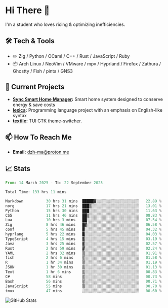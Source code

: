 # Hi There 👋
I'm a student who loves ricing & optimizing inefficiencies.
## 🛠️ Tech & Tools
- ✏️  Zig / Python / OCaml / C++ / Rust / JavaScript / Ruby
- 📦 Arch Linux / NeoVim / VMware / mpv / Hyprland / Firefox / Zathura / Ghostty / Fish / pinta / GNS3
## 🔭 Current Projects
- **[Sync Smart Home Manager](https://github.com/dzh-ma/sync):** Smart home system designed to conserve energy & save costs
- **[lexica](https://github.com/dzh-ma/lexica):** Programming language project with an emphasis on English-like syntax
- **[textile](https://github.com/dzh-ma/textile):** TUI GTK theme-switcher.
## 📫 How To Reach Me
- **Email:** [dzh-ma@proton.me](mailto:dzh-ma@proton.me)
## 📈 Stats
<!--START_SECTION:waka-->

```rust
From: 14 March 2025 - To: 22 September 2025

Total Time: 133 hrs 11 mins

Markdown          30 hrs 31 mins  █████▓░░░░░░░░░░░░░░░░░░░   22.89 %
norg              17 hrs 21 mins  ███▒░░░░░░░░░░░░░░░░░░░░░   13.01 %
Python            15 hrs 30 mins  ███░░░░░░░░░░░░░░░░░░░░░░   11.63 %
CSS               11 hrs 46 mins  ██▒░░░░░░░░░░░░░░░░░░░░░░   08.83 %
Lua               10 hrs 3 mins   ██░░░░░░░░░░░░░░░░░░░░░░░   07.54 %
Zig               8 hrs 46 mins   █▓░░░░░░░░░░░░░░░░░░░░░░░   06.58 %
conf              5 hrs 45 mins   █░░░░░░░░░░░░░░░░░░░░░░░░   04.32 %
hyprlang          5 hrs 22 mins   █░░░░░░░░░░░░░░░░░░░░░░░░   04.03 %
TypeScript        4 hrs 15 mins   ▓░░░░░░░░░░░░░░░░░░░░░░░░   03.19 %
Java              3 hrs 25 mins   ▓░░░░░░░░░░░░░░░░░░░░░░░░   02.57 %
Rust              2 hrs 59 mins   ▓░░░░░░░░░░░░░░░░░░░░░░░░   02.24 %
YAML              2 hrs 32 mins   ▒░░░░░░░░░░░░░░░░░░░░░░░░   01.91 %
fish              2 hrs 6 mins    ▒░░░░░░░░░░░░░░░░░░░░░░░░   01.58 %
R                 1 hr 34 mins    ▒░░░░░░░░░░░░░░░░░░░░░░░░   01.19 %
JSON              1 hr 30 mins    ▒░░░░░░░░░░░░░░░░░░░░░░░░   01.13 %
Text              1 hr 6 mins     ▒░░░░░░░░░░░░░░░░░░░░░░░░   00.83 %
C#                58 mins         ▒░░░░░░░░░░░░░░░░░░░░░░░░   00.73 %
Bash              56 mins         ▒░░░░░░░░░░░░░░░░░░░░░░░░   00.71 %
JavaScript        55 mins         ▒░░░░░░░░░░░░░░░░░░░░░░░░   00.70 %
tmux              47 mins         ░░░░░░░░░░░░░░░░░░░░░░░░░   00.60 %
```

<!--END_SECTION:waka-->

![GitHub Stats](https://github-readme-stats.vercel.app/api?username=dzh-ma&show_icons=true&theme=transparent)
